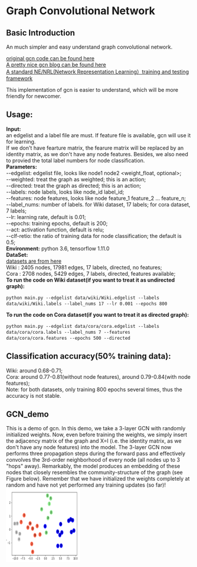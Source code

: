 # Graph Convolutional Network  
## Basic Introduction  
An much simpler and easy understand graph convolutional network.  

[original gcn code can be found here](https://github.com/tkipf/gcn)  
[A pretty nice gcn blog can be found here](https://tkipf.github.io/graph-convolutional-networks/)  
[A standard NE/NRL(Network Representation Learning）training and testing framework](https://github.com/thunlp/OpenNE)  

This implementation of gcn is easier to understand, which will be more friendly for newcomer.  

## Usage:  
**Input:**  
an edgelist and a label file are must. If feature file is available, gcn will use it for learning.  
If we don't have fearture matrix, the fearure matrix will be replaced by an identity matrix, as we don't have any node features. Besides, we also need to provied the total label numbers for node classification.  
**Parameters:**  
--edgelist: edgelist file, looks like node1 node2 <weight_float, optional>;  
--weighted: treat the graph as weighted; this is an action;  
--directed: treat the graph as directed; this is an action;  
--labels: node labels, looks like node_id label_id;  
--features: node features, looks like node feature_1 feature_2 ... feature_n;  
--label_nums: number of labels. for Wiki dataset, 17 labels; for cora dataset, 7 labels;  
--lr: learning rate, default is 0.01;  
--epochs: training epochs, default is 200;  
--act: activation function, default is relu;  
--clf-retio: the ratio of training data for node classification; the default is 0.5;   
**Environment:** python 3.6, tensorflow 1.11.0  
**DataSet:**  
[datasets are from here](https://github.com/thunlp/OpenNE)  
Wiki : 2405 nodes, 17981 edges, 17 labels, directed, no features;  
Cora : 2708 nodes, 5429 edges, 7 labels, directed, features available;  
**To run the code on Wiki dataset(if you want to treat it as undirected graph):**  
```
python main.py --edgelist data/wiki/Wiki.edgelist --labels data/wiki/Wiki.labels --label_nums 17 --lr 0.001 --epochs 800  
```  
**To run the code on Cora dataset(if you want to treat it as directed graph):**  
```
python main.py --edgelist data/cora/cora.edgelist --labels data/cora/cora.labels --label_nums 7 --features data/cora/cora.features --epochs 500 --directed   
```  
## Classification accuracy(50% training data):
Wiki: around 0.68-0.71;  
Cora: around 0.77-0.81(without node features), around 0.79-0.84(with node features);  
Note: for both datasets, only training 800 epochs several times, thus the accuracy is not stable.    

## GCN_demo  
This is a demo of gcn. In this demo, we take a 3-layer GCN with randomly initialized weights. Now, even before training the weights, we simply insert the adjacency matrix of the graph and X=I (i.e. the identity matrix, as we don't have any node features) into the model. The 3-layer GCN now performs three propagation steps during the forward pass and effectively convolves the 3rd-order neighborhood of every node (all nodes up to 3 "hops" away). Remarkably, the model produces an embedding of these nodes that closely resembles the community-structure of the graph (see Figure below). Remember that we have initialized the weights completely at random and have not yet performed any training updates (so far)! 
<img src="https://github.com/cherisyu/gcn/blob/master/QQ20190101-170849%402x.png" width="200" height="200" alt="图片加载失败时，显示这段字"/>  
